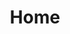 ---
video:
  headline: ZEITGEMÄSSE UND MASSGEFERTIGTE HOLZ- UND SCHREINERARBEITEN.
  youtube_id: d1D-DHWxWgc
  placeholder_image: /uploads/hero-home.png
text_block: Innovation ist unser Antrieb. Mit unseren Holz- und Schreinerarbeiten sind wir eines der führenden Unternehmen der Branche.
next:
  name: portfolio
  link: /portfolio/
title: Home
description: ZEITGEMÄSSE UND MASSGEFERTIGTE HOLZ- UND SCHREINERARBEITEN.
_comments:
  video: set the video source and text
  placeholder_image: a still from the video source
  next: the'next' link
  name: the text of the 'next' link
  link: where the 'next' link takes you
  title: for meta property='og:title'
  description: (optional) for meta property='og:description'
---